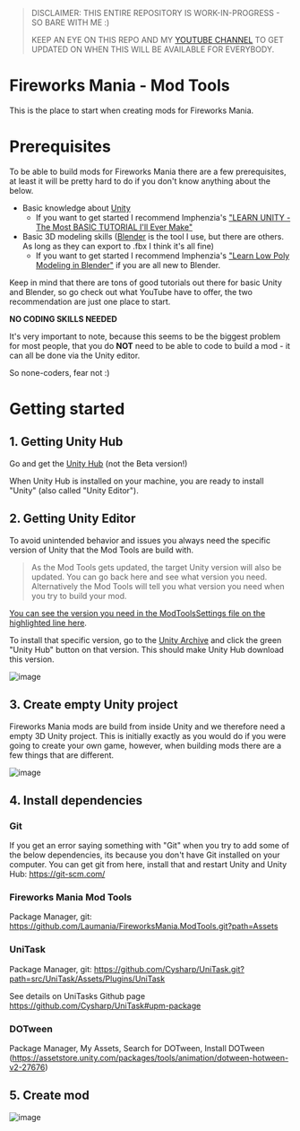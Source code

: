 > DISCLAIMER: THIS ENTIRE REPOSITORY IS WORK-IN-PROGRESS - SO BARE WITH ME :)
> 
> KEEP AN EYE ON THIS REPO AND MY [YOUTUBE CHANNEL](https://www.youtube.com/laumania) TO GET UPDATED ON WHEN THIS WILL BE AVAILABLE FOR EVERYBODY.

# Fireworks Mania - Mod Tools
This is the place to start when creating mods for Fireworks Mania.

# Prerequisites
To be able to build mods for Fireworks Mania there are a few prerequisites, at least it will be pretty hard to do if you don't know anything about the below.

- Basic knowledge about [Unity](https://unity.com)
  - If you want to get started I recommend Imphenzia's ["LEARN UNITY - The Most BASIC TUTORIAL I'll Ever Make"](https://www.youtube.com/watch?v=pwZpJzpE2lQ)
- Basic 3D modeling skills ([Blender](https://www.blender.org) is the tool I use, but there are others. As long as they can export to .fbx I think it's all fine)
  - If you want to get started I recommend Imphenzia's ["Learn Low Poly Modeling in Blender"](https://www.youtube.com/watch?v=1jHUY3qoBu8) if you are all new to Blender. 

Keep in mind that there are tons of good tutorials out there for basic Unity and Blender, so go check out what YouTube have to offer, the two recommendation are just one place to start.

**NO CODING SKILLS NEEDED**

It's very important to note, because this seems to be the biggest problem for most people, that you do **NOT** need to be able to code to build a mod - it can all be done via the Unity editor.

So none-coders, fear not :)


# Getting started
## 1. Getting Unity Hub
Go and get the [Unity Hub](https://unity3d.com/get-unity/download) (not the Beta version!)

When Unity Hub is installed on your machine, you are ready to install "Unity" (also called "Unity Editor").

## 2. Getting Unity Editor
To avoid unintended behavior and issues you always need the specific version of Unity that the Mod Tools are build with. 

> As the Mod Tools gets updated, the target Unity version will also be updated. You can go back here and see what version you need. Alternatively the Mod Tools will tell you what version you need when you try to build your mod.

[You can see the version you need in the ModToolsSettings file on the highlighted line here](https://github.com/Laumania/FireworksMania.ModTools/blob/58a86d3d521b8451016bb59fbf89225f07890761/Assets/UMod/Resources/Editor/ModToolsSettings.asset#L29). 

To install that specific version, go to the [Unity Archive](https://unity3d.com/get-unity/download/archive) and click the green "Unity Hub" button on that version. This should make Unity Hub download this version.

![image](https://user-images.githubusercontent.com/1378458/138602725-e61fd662-a607-4618-873d-a533e5043ab8.png)

## 3. Create empty Unity project
Fireworks Mania mods are build from inside Unity and we therefore need a empty 3D Unity project. This is initially exactly as you would do if you were going to create your own game, however, when building mods there are a few things that are different.


![image](https://user-images.githubusercontent.com/1378458/133001075-917e2258-838f-4051-9221-02f48a73323f.png)


## 4. Install dependencies

### Git
If you get an error saying something with "Git" when you try to add some of the below dependencies, its because you don't have Git installed on your computer.
You can get git from here, install that and restart Unity and Unity Hub: https://git-scm.com/


### Fireworks Mania Mod Tools
Package Manager, git: https://github.com/Laumania/FireworksMania.ModTools.git?path=Assets

### UniTask
Package Manager, git: https://github.com/Cysharp/UniTask.git?path=src/UniTask/Assets/Plugins/UniTask

See details on UniTasks Github page https://github.com/Cysharp/UniTask#upm-package

### DOTween
Package Manager, My Assets, Search for DOTween, Install
DOTween (https://assetstore.unity.com/packages/tools/animation/dotween-hotween-v2-27676)

## 5. Create mod
![image](https://user-images.githubusercontent.com/1378458/133001208-db4187e8-e6d5-40cf-8504-24639e493286.png)
